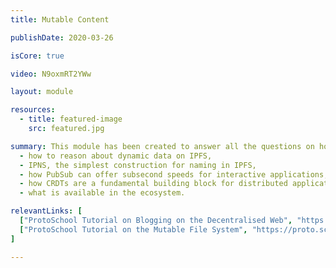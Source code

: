 ```yaml
---
title: Mutable Content

publishDate: 2020-03-26

isCore: true

video: N9oxmRT2YWw

layout: module

resources:
  - title: featured-image
    src: featured.jpg

summary: This module has been created to answer all the questions on how IPFS can be used for dynamic real-time applications. In this module, you will learn":"
  - how to reason about dynamic data on IPFS,
  - IPNS, the simplest construction for naming in IPFS,
  - how PubSub can offer subsecond speeds for interactive applications,
  - how CRDTs are a fundamental building block for distributed applications,
  - what is available in the ecosystem.

relevantLinks: [
  ["ProtoSchool Tutorial on Blogging on the Decentralised Web", "https://github.com/protocol/ResNetLab/blob/master/OPEN_PROBLEMS/ENHANCED_BITSWAP_GRAPHSYNC.md"],
  ["ProtoSchool Tutorial on the Mutable File System", "https://proto.school/mutable-file-system/01"]
]

---
```

